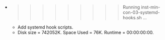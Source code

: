 * >>>>>>>>> Running inst-min-con-03-systemd-hooks.sh ...
  * Add systemd hook scripts.
  * Disk size = 742052K. Space Used = 76K. Runtime = 00:00:00:00.
